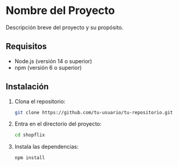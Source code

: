 # Nombre del Proyecto

Descripción breve del proyecto y su propósito.

## Requisitos

- Node.js (versión 14 o superior)
- npm (versión 6 o superior) 

## Instalación

1. Clona el repositorio:

   ```sh
   git clone https://github.com/tu-usuario/tu-repositorio.git
    ```
2. Entra en el directorio del proyecto:

    ```sh
    cd shopflix
    ```
3. Instala las dependencias:

    ```sh
    npm install
    ```

